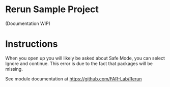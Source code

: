 # Rerun Sample Project

(Documentation WIP)

# Instructions

When you open up you will likely be asked about Safe Mode, you can select Ignore and continue. This error is due to the fact that packages will be missing.

See module documentation at https://github.com/FAR-Lab/Rerun
